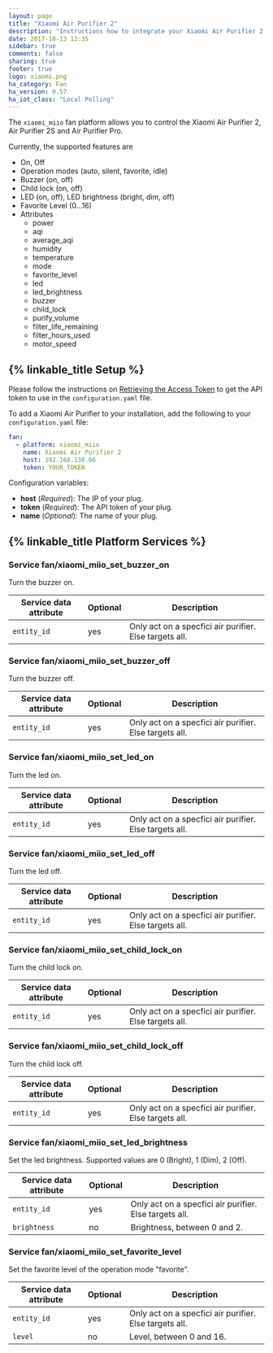 ```yaml
---
layout: page
title: "Xiaomi Air Purifier 2"
description: "Instructions how to integrate your Xiaomi Air Purifier 2 within Home Assistant."
date: 2017-10-13 12:35
sidebar: true
comments: false
sharing: true
footer: true
logo: xiaomi.png
ha_category: Fan
ha_version: 0.57
ha_iot_class: "Local Polling"
---
```


The `xiaomi_miio` fan platform allows you to control the Xiaomi Air Purifier 2, Air Purifier 2S and Air Purifier Pro.

Currently, the supported features are

* On, Off
* Operation modes (auto, silent, favorite, idle)
* Buzzer (on, off)
* Child lock (on, off)
* LED (on, off), LED brightness (bright, dim, off)
* Favorite Level (0...16)
* Attributes
  - power
  - aqi
  - average_aqi
  - humidity
  - temperature
  - mode
  - favorite_level
  - led
  - led_brightness
  - buzzer
  - child_lock
  - purify_volume
  - filter_life_remaining
  - filter_hours_used
  - motor_speed


## {% linkable_title Setup %}

Please follow the instructions on [Retrieving the Access Token](/components/vacuum.xiaomi_miio/#retrieving-the-access-token) to get the API token to use in the `configuration.yaml` file.

To add a Xiaomi Air Purifier to your installation, add the following to your `configuration.yaml` file:

```yaml
fan:
  - platform: xiaomi_miio
    name: Xiaomi Air Purifier 2
    host: 192.168.130.66
    token: YOUR_TOKEN
```

Configuration variables:
- **host** (*Required*): The IP of your plug.
- **token** (*Required*): The API token of your plug.
- **name** (*Optional*): The name of your plug.

## {% linkable_title Platform Services %}

### Service fan/xiaomi_miio_set_buzzer_on

Turn the buzzer on.

| Service data attribute    | Optional | Description                                           |
|---------------------------|----------|-------------------------------------------------------|
| `entity_id`               |      yes | Only act on a specfici air purifier. Else targets all.  |

### Service fan/xiaomi_miio_set_buzzer_off

Turn the buzzer off.

| Service data attribute    | Optional | Description                                           |
|---------------------------|----------|-------------------------------------------------------|
| `entity_id`               |      yes | Only act on a specfici air purifier. Else targets all.  |

### Service fan/xiaomi_miio_set_led_on

Turn the led on.

| Service data attribute    | Optional | Description                                           |
|---------------------------|----------|-------------------------------------------------------|
| `entity_id`               |      yes | Only act on a specfici air purifier. Else targets all.  |

### Service fan/xiaomi_miio_set_led_off

Turn the led off.

| Service data attribute    | Optional | Description                                           |
|---------------------------|----------|-------------------------------------------------------|
| `entity_id`               |      yes | Only act on a specfici air purifier. Else targets all.  |

### Service fan/xiaomi_miio_set_child_lock_on

Turn the child lock on.

| Service data attribute    | Optional | Description                                           |
|---------------------------|----------|-------------------------------------------------------|
| `entity_id`               |      yes | Only act on a specfici air purifier. Else targets all.  |

### Service fan/xiaomi_miio_set_child_lock_off

Turn the child lock off.

| Service data attribute    | Optional | Description                                           |
|---------------------------|----------|-------------------------------------------------------|
| `entity_id`               |      yes | Only act on a specfici air purifier. Else targets all.  |

### Service fan/xiaomi_miio_set_led_brightness

Set the led brightness. Supported values are 0 (Bright), 1 (Dim), 2 (Off).

| Service data attribute    | Optional | Description                                           |
|---------------------------|----------|-------------------------------------------------------|
| `entity_id`               |      yes | Only act on a specfici air purifier. Else targets all.  |
| `brightness`              |       no | Brightness, between 0 and 2.                          |

### Service fan/xiaomi_miio_set_favorite_level

Set the favorite level of the operation mode "favorite".

| Service data attribute    | Optional | Description                                           |
|---------------------------|----------|-------------------------------------------------------|
| `entity_id`               |      yes | Only act on a specfici air purifier. Else targets all.  |
| `level`                   |       no |  Level, between 0 and 16.                             |

